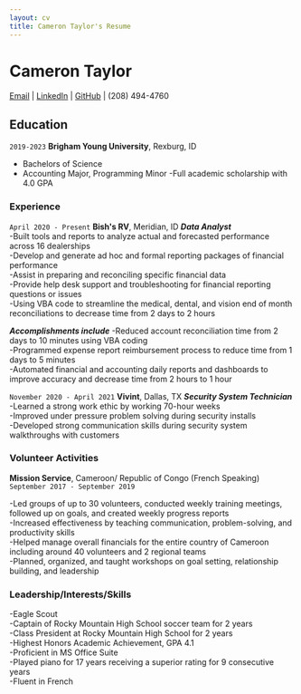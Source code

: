 ```yaml
---
layout: cv
title: Cameron Taylor's Resume
---
```

# Cameron Taylor

<div id="webaddress">
<a href="cameron.macneil.taylor@gmail.com ">Email</a>
| <a href="www.linkedin.com/in/cameron macneil taylor">LinkedIn</a>
| <a href="https://github.com/acctg-analyst">GitHub</a>
|  (208) 494-4760
</div>

<!-- https://www.monique.tech/the-art-of-markdown -->

## Education

`2019-2023`
__Brigham Young University__, Rexburg, ID
- Bachelors of Science  
- Accounting Major, Programming Minor
-Full academic scholarship with 4.0 GPA

### Experience

`April 2020 - Present`
__Bish's RV__, Meridian, ID
__*Data Analyst*__ <br>
-Built tools and reports to analyze actual and forecasted performance across 16 dealerships <br>
-Develop and generate ad hoc and formal reporting packages of financial performance <br>
-Assist in preparing and reconciling specific financial data <br>
-Provide help desk support and troubleshooting for financial reporting questions or issues <br>
-Using VBA code to streamline the medical, dental, and vision end of month reconciliations to decrease time from 2 days to 2 hours <br>

__*Accomplishments include*__
-Reduced account reconciliation time from 2 days to 10 minutes using VBA coding <br>
-Programmed expense report reimbursement process to reduce time from 1 days to 5 minutes <br>
-Automated financial and accounting daily reports and dashboards to improve accuracy and decrease time from 2 hours to 1 hour <br>

`November 2020 - April 2021`
__Vivint__, Dallas, TX
__*Security System Technician*__
-Learned a strong work ethic by working 70-hour weeks <br>
-Improved under pressure problem solving during security installs <br>
-Developed strong communication skills during security system walkthroughs with customers <br>

### Volunteer Activities
__Mission Service__, Cameroon/ Republic of Congo (French Speaking)
`September 2017 - September 2019`

-Led groups of up to 30 volunteers, conducted weekly training meetings, followed up on goals, and created weekly progress reports <br>
-Increased effectiveness by teaching communication, problem-solving, and productivity skills <br>
-Helped manage overall financials for the entire country of Cameroon including around 40 volunteers and 2 regional teams <br>
-Planned, organized, and taught workshops on goal setting, relationship building, and leadership <br>

### Leadership/Interests/Skills


-Eagle Scout <br>
-Captain of Rocky Mountain High School soccer team for 2 years <br>
-Class President at Rocky Mountain High School for 2 years <br>
-Highest Honors Academic Achievement, GPA 4.1 <br>
-Proficient in MS Office Suite <br>
-Played piano for 17 years receiving a superior rating for 9 consecutive years <br>
-Fluent in French <br>



<!-- ### Footer

Last updated: May 2013 -->


